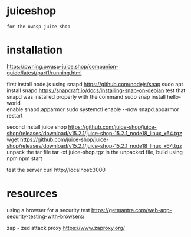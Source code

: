 # juiceshop
`for the owasp juice shop`

# installation
https://pwning.owasp-juice.shop/companion-guide/latest/part1/running.html

first install node.js using snapd
https://github.com/nodejs/snap
  sudo apt install snapd
  https://snapcraft.io/docs/installing-snap-on-debian
test that snapd was installed properly with the command
  sudo snap install hello-world  
enable snapd.apparmor
  sudo systemctl enable --now snapd.apparmor
restart

second install juice shop
https://github.com/juice-shop/juice-shop/releases/download/v15.2.1/juice-shop-15.2.1_node18_linux_x64.tgz
  wget https://github.com/juice-shop/juice-shop/releases/download/v15.2.1/juice-shop-15.2.1_node18_linux_x64.tgz
unpack the tar file
  tar -xf juice-shop.tgz
in the unpacked file, build using npm
  npm start

test the server
  curl http://localhost:3000

# resources
using a browser for a security test
https://getmantra.com/web-app-security-testing-with-browsers/

zap - zed attack proxy
https://www.zaproxy.org/
